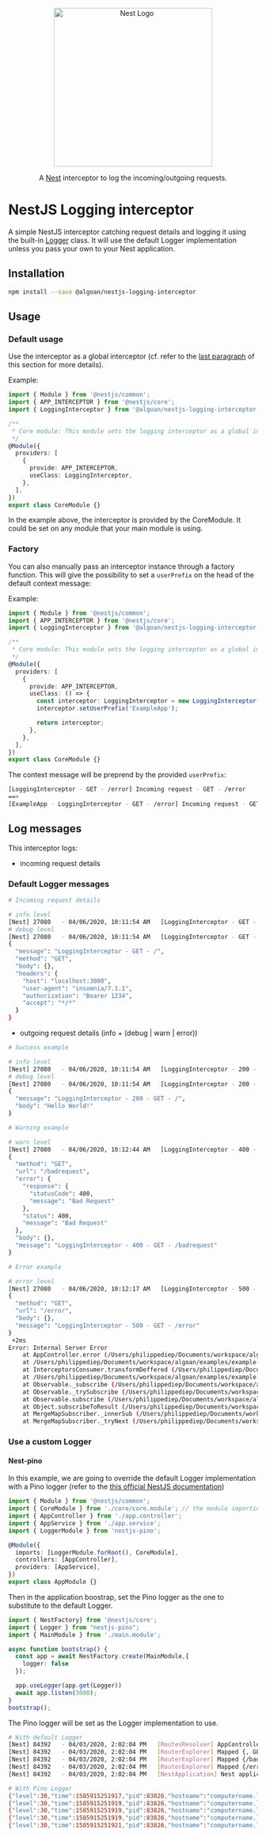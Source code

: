 <p align="center">
  <a href="http://nestjs.com"><img src="https://nestjs.com/img/logo_text.svg" alt="Nest Logo" width="320" /></a>
</p>

<p align="center">
  A <a href="https://github.com/nestjs/nest">Nest</a> interceptor to log the incoming/outgoing requests.
</p>

# NestJS Logging interceptor

A simple NestJS interceptor catching request details and logging it using the built-in [Logger](https://docs.nestjs.com/techniques/logger#logger) class. It will use the default Logger implementation unless you pass your own to your Nest application.

## Installation

```bash
npm install --save @algoan/nestjs-logging-interceptor
```

## Usage
### Default usage
Use the interceptor as a global interceptor (cf. refer to the [last paragraph](https://docs.nestjs.com/interceptors#binding-interceptors) of this section for more details).

Example:

```typescript
import { Module } from '@nestjs/common';
import { APP_INTERCEPTOR } from '@nestjs/core';
import { LoggingInterceptor } from '@algoan/nestjs-logging-interceptor';

/**
 * Core module: This module sets the logging interceptor as a global interceptor
 */
@Module({
  providers: [
    {
      provide: APP_INTERCEPTOR,
      useClass: LoggingInterceptor,
    },
  ],
})
export class CoreModule {}
```

In the example above, the interceptor is provided by the CoreModule. It could be set on any module that your main module is using.

### Factory
You can also manually pass an interceptor instance through a factory function. This will give the possibility to set a `userPrefix` on the head of the default context message:

Example:

```typescript
import { Module } from '@nestjs/common';
import { APP_INTERCEPTOR } from '@nestjs/core';
import { LoggingInterceptor } from '@algoan/nestjs-logging-interceptor';

/**
 * Core module: This module sets the logging interceptor as a global interceptor
 */
@Module({
  providers: [
    {
      provide: APP_INTERCEPTOR,
      useClass: () => {
        const interceptor: LoggingInterceptor = new LoggingInterceptor();
        interceptor.setUserPrefix('ExampleApp');

        return interceptor;
      },
    },
  ],
})
export class CoreModule {}
```

The context message will be preprend by the provided `userPrefix`:
```bash
[LoggingInterceptor - GET - /error] Incoming request - GET - /error
==>
[ExampleApp - LoggingInterceptor - GET - /error] Incoming request - GET - /error
```

## Log messages

This interceptor logs:
  - incoming request details

### Default Logger messages
```bash
# Incoming request details

# info level
[Nest] 27080   - 04/06/2020, 10:11:54 AM   [LoggingInterceptor - GET - /] Incoming request - GET - /
# debug level
[Nest] 27080   - 04/06/2020, 10:11:54 AM   [LoggingInterceptor - GET - /] Object:
{
  "message": "LoggingInterceptor - GET - /",
  "method": "GET",
  "body": {},
  "headers": {
    "host": "localhost:3000",
    "user-agent": "insomnia/7.1.1",
    "authorization": "Bearer 1234",
    "accept": "*/*"
  }
}
```
  - outgoing request details (info + (debug | warn | error))

```bash
# Success example

# info level
[Nest] 27080   - 04/06/2020, 10:11:54 AM   [LoggingInterceptor - 200 - GET - /] Outgoing response - 200 - GET - /
# debug level
[Nest] 27080   - 04/06/2020, 10:11:54 AM   [LoggingInterceptor - 200 - GET - /] Object:
{
  "message": "LoggingInterceptor - 200 - GET - /",
  "body": "Hello World!"
}

# Warning example

# warn level
[Nest] 27080   - 04/06/2020, 10:12:44 AM   [LoggingInterceptor - 400 - GET - /badrequest] Object:
{
  "method": "GET",
  "url": "/badrequest",
  "error": {
    "response": {
      "statusCode": 400,
      "message": "Bad Request"
    },
    "status": 400,
    "message": "Bad Request"
  },
  "body": {},
  "message": "LoggingInterceptor - 400 - GET - /badrequest"
}

# Error example

# error level
[Nest] 27080   - 04/06/2020, 10:12:17 AM   [LoggingInterceptor - 500 - GET - /error] Object:
{
  "method": "GET",
  "url": "/error",
  "body": {},
  "message": "LoggingInterceptor - 500 - GET - /error"
}
 +2ms
Error: Internal Server Error
    at AppController.error (/Users/philippediep/Documents/workspace/algoan/examples/example-manager/dist/app.controller.js:25:15)
    at /Users/philippediep/Documents/workspace/algoan/examples/example-manager/node_modules/@nestjs/core/router/router-execution-context.js:37:29
    at InterceptorsConsumer.transformDeffered (/Users/philippediep/Documents/workspace/algoan/examples/example-manager/node_modules/@nestjs/core/interceptors/interceptors-consumer.js:30:28)
    at /Users/philippediep/Documents/workspace/algoan/examples/example-manager/node_modules/@nestjs/core/interceptors/interceptors-consumer.js:14:48
    at Observable._subscribe (/Users/philippediep/Documents/workspace/algoan/examples/example-manager/node_modules/rxjs/internal/observable/defer.js:10:21)
    at Observable._trySubscribe (/Users/philippediep/Documents/workspace/algoan/examples/example-manager/node_modules/rxjs/internal/Observable.js:44:25)
    at Observable.subscribe (/Users/philippediep/Documents/workspace/algoan/examples/example-manager/node_modules/rxjs/internal/Observable.js:30:22)
    at Object.subscribeToResult (/Users/philippediep/Documents/workspace/algoan/examples/example-manager/node_modules/rxjs/internal/util/subscribeToResult.js:12:23)
    at MergeMapSubscriber._innerSub (/Users/philippediep/Documents/workspace/algoan/examples/example-manager/node_modules/rxjs/internal/operators/mergeMap.js:82:53)
    at MergeMapSubscriber._tryNext (/Users/philippediep/Documents/workspace/algoan/examples/example-manager/node_modules/rxjs/internal/operators/mergeMap.js:76:14)

```

### Use a custom Logger

#### Nest-pino
In this example, we are going to override the default Logger implementation with a Pino logger (refer to the [this official NestJS documentation](https://docs.nestjs.com/techniques/logger#using-the-logger-for-application-logging))

```typescript
import { Module } from '@nestjs/common';
import { CoreModule } from './core/core.module'; // the module importing the @algoan/nestjs-logging-interceptor
import { AppController } from './app.controller';
import { AppService } from './app.service';
import { LoggerModule } from 'nestjs-pino';

@Module({
  imports: [LoggerModule.forRoot(), CoreModule],
  controllers: [AppController],
  providers: [AppService],
})
export class AppModule {}
```

Then in the application boostrap, set the Pino logger as the one to substitute to the default Logger.

```typescript
import { NestFactory} from '@nestjs/core';
import { Logger } from "nestjs-pino";
import { MainModule } from './main.module';

async function bootstrap() {
  const app = await NestFactory.create(MainModule,{
    logger: false
  });

  app.useLogger(app.get(Logger))
  await app.listen(3000);
}
bootstrap();
```

The Pino logger will be set as the Logger implementation to use.

```bash
# With default Logger
[Nest] 84392   - 04/03/2020, 2:02:04 PM   [RoutesResolver] AppController {}: +7ms
[Nest] 84392   - 04/03/2020, 2:02:04 PM   [RouterExplorer] Mapped {, GET} route +3ms
[Nest] 84392   - 04/03/2020, 2:02:04 PM   [RouterExplorer] Mapped {/badrequest, GET} route +0ms
[Nest] 84392   - 04/03/2020, 2:02:04 PM   [RouterExplorer] Mapped {/error, GET} route +0ms
[Nest] 84392   - 04/03/2020, 2:02:04 PM   [NestApplication] Nest application successfully started +3ms

# With Pino Logger
{"level":30,"time":1585915251917,"pid":83826,"hostname":"computername.local","context":"RoutesResolver","msg":"AppController {}: true","v":1}
{"level":30,"time":1585915251919,"pid":83826,"hostname":"computername.local","context":"RouterExplorer","msg":"Mapped {, GET} route true","v":1}
{"level":30,"time":1585915251919,"pid":83826,"hostname":"computername.local","context":"RouterExplorer","msg":"Mapped {/badrequest, GET} route true","v":1}
{"level":30,"time":1585915251919,"pid":83826,"hostname":"computername.local","context":"RouterExplorer","msg":"Mapped {/error, GET} route true","v":1}
{"level":30,"time":1585915251921,"pid":83826,"hostname":"computername.local","context":"NestApplication","msg":"Nest application successfully started true","v":1}
```
